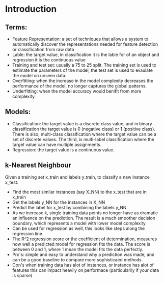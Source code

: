 # Introduction

## Terms:

* Feature Representation: a set of techniques that allows a system to automatically discover the representations needed for feature detection or classification from raw data
* Lable: the target value, in classification it is the lable for of an object and regression it is the continuous value
* Training and test set: usually a 75 to 25 split. The training set is used to estimate the parameters of the model, the test set is used to evaulate the model on unseen data. 
* Overfitting: when the increase in the model complexity decreases the performance of the model, no longer captures the global patterns. 
* Underfitting: when the model accuracy would benifit from more complexity. 

## Models:

* Classification: the target value is a discrete class value, and in binary classification the target value is 0 (negative class) or 1 (positive class). There is also, multi-class classification where the target value can be a set of discrete values. The third, is multi-label classification where the target value can have multiple assignments. 
* Regression: the target value is a continuous value. 

## k-Nearest Neighbour

Given a training set x_train and labels y_train, to classify a new instance x_test:

* Find the most similar instances (say X_NN) to the x_test that are in x_train
* Get the labels y_NN for the instances in X_NN
* Predict the label for x_test by combining the labels y_NN
* As we increase k, single training data points no longer have as dramatic an influence on the prediction. The result is a much smoother decision boundary, which represents a model with lower model complexity 
* Can be used for regression as well, this looks like steps along the regression line. 
* The R^2 regression score or the coefficient of determination, measures how well a predicted model for regression fits the data. The score is between 0 and 1, where 1 mean the model fits the data perfectly.
* Pro's: simple and easy to understand why a prediction was made, and can be a good baseline to compare more sophisticaed methods. 
* Con's when training data has alot of instances, or instance has alot of features this can impact heavily on performace (particularily if your data is sparse)
